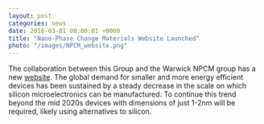 ```yaml
---
layout: post
categories: news
date: 2016-03-01 00:00:01 +0000
title: "Nano-Phase Change Materials Website Launched"
photo: "/images/NPCM_website.png"
---
```


 The collaboration between this Group and the Warwick NPCM group has a new [website](https://warwick.ac.uk/fac/sci/csc_old/collab/npcms/). The global demand for smaller and more energy efficient devices has been sustained by a steady decrease in the scale on which silicon microelectronics can be manufactured. To continue this trend beyond the mid 2020s devices with dimensions of just 1-2nm will be required, likely using alternatives to silicon.
